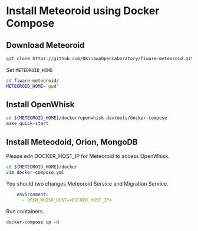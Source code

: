 # Install Meteoroid using Docker Compose

## Download Meteoroid

```bash
git clone https://github.com/OkinawaOpenLaboratory/fiware-meteoroid.git --recursive
```

Set `METEOROID_HOME`

```bash
cd fiware-meteoroid/
METEOROID_HOME=`pwd`
```

## Install OpenWhisk

```bash
cd ${METEOROID_HOME}/docker/openwhisk-devtools/docker-compose
make quick-start
```

## Install Meteodoid, Orion, MongoDB

Please edit DOCKER_HOST_IP for Meteoroid to access OpenWhisk.

```bash
cd ${METEOROID_HOME}/docker
vim docker-compose.yml
```

You should two changes Meteoroid Service and Migration Service.

```yaml
    environment:
      - OPEN_WHISK_HOST=<DOCKER_HOST_IP>
```

Run containers.

```
docker-compose up -d
```
